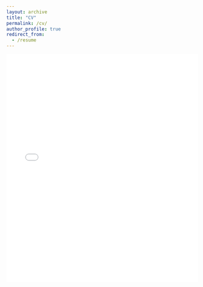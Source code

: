 ```yaml
---
layout: archive
title: "CV"
permalink: /cv/
author_profile: true
redirect_from:
  - /resume
---
```


<iframe src="/files/CV_Piyanontalee_2024-01.pdf" width="100%" height="600" frameborder="no" border="0" marginwidth="0" marginheight="0"></iframe>
